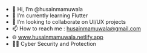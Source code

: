 - 👋 Hi, I’m @husainmamuwala
- 🌱 I’m currently learning Flutter
- 💞️ I’m looking to collaborate on UI/UX projects
- 📫 How to reach me : husainmamuwala@gmail.com
- 🌐 www.husainmamuwala.netlify.app
- 👮‍♂️ Cyber Security and Protection
